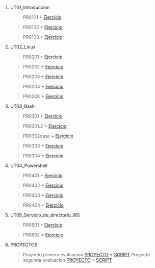 1. UT01_Introduccion
    > PR0101 +
    [Ejercicio](./UT01_Introduccion/PR0101/PR0101_introvagrant.md)
    
    > PR0102 + 
    > [Ejercicio](./UT01_Introduccion/PR0102/PR0103_RedesVagrant.md)
    
    > PR0103 + 
    [Ejercicio](./UT01_Introduccion/PR0103/PR0103_RedesVagrant.md)
    > 
2. UT02_Linux
    > PR0201 +
    [Ejercicio](./UT02_Linux/PR0201/PR0201_Usuarios_permisos.md)
   
    > PR0202 +
    [Ejercicio](./UT02_Linux/PR0202/PR0202.md)

    > PR0203 +
    [Ejercicio](./UT02_Linux/PR0203/PR0203.md)

    > PR0204 +
    [Ejercicio](./UT02_Linux/PR0204/PR0204.md)

    > PR020X +
    [Ejercicio](./UT02_Linux/PR020X/PR020X.md)

3. UT03_Bash
    > PR0301 +
    [Ejercicio](./UT03_Bash/PR0301/PR0301.md)
    
    > PR0301.2 +
    [Ejercicio](./UT03_Bash/PR0301.2//PR0301.2.md)
    
    > PR0302case +
    [Ejercicio](./UT03_Bash/PR0302case/PR0302case.md)

    > PR0303 +
    [Ejercicio](./UT03_Bash/PR0303/PR0303.md)
    
    > PR0304 +
    [Ejercicio](./UT03_Bash/PR0304/PR0304.md)

4. UT04_Powershell

    > PR0401 + 
    [Ejercicio](./UT04_Powershell/PR0401/PR401_introducción_powershell.md)

    > PR0402 + 
    [Ejercicio](./UT04_Powershell/PR0401/PR402.md)

    > PR0403 + 
    [Ejercicio](./UT04_Powershell/PR0404/pr0403.md)

    > PR0404 + 
    [Ejercicio](./UT04_Powershell/PR0404/pr0404.md)

5. UT05_Servicio_de_directorio_WS
    > PR0501 +
    [Ejercicio](./UT05/PR501/PR0501.md)

    > PR0502 +
    [Ejercicio](./UT05/PR502/PR0502.md)

6. PROYECTOS 
   > Proyecto primera evaluacion 
   [PROYECTO](./ProyectoEv1/proyecto.md) + [SCRIPT](./ProyectoEv1/proyecto.sh)
   > Proyecto segunda evaluacion 
   [PROYECTO](./ProyectoEv2/documentacion.md) + [SCRIPT](./ProyectoEv2/scriptusuarios.ps1)
   >
    
